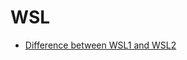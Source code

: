 # WSL

- [Difference between WSL1 and WSL2](https://medium.com/@gmusumeci/linux-on-windows-totally-how-to-install-wsl-1-and-wsl-2-307c9dd38a36)
